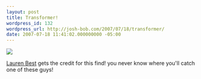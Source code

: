 ```yaml
---
layout: post
title: Transformer!
wordpress_id: 132
wordpress_url: http://josh-bob.com/2007/07/18/transformer/
date: 2007-07-18 11:41:02.000000000 -05:00
---
```

<!--Mime Type of File is image/jpeg -->

<a href="http://josh-bob.com/wp-photos/20070718-124102-1.jpg"><img src="http://josh-bob.com/wp-photos/thumb.20070718-124102-1.jpg" /></a>

<a href="http://www.completelycaptivated.com/">Lauren Best</a> gets the credit for this find! you never know where you'll catch one of these guys!
